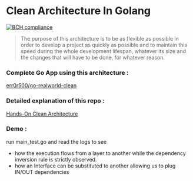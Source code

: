 # Clean Architecture In Golang

[![BCH compliance](https://bettercodehub.com/edge/badge/Err0r500/Clean-Architecture-in-Golang?branch=master)](https://bettercodehub.com/)

>The purpose of this architecture is to be as flexible as possible in order to develop a project as quickly as possible and to maintain this speed during the whole development lifespan, whatever its size and the changes that will have to be done, for whatever reason.

### Complete Go App using this architecture : 
[err0r500/go-realworld-clean](https://github.com/err0r500/go-realworld-clean)

### Detailed explanation of this repo :
[Hands-On Clean Architecture](https://medium.com/@matthieujacquotdev/clean-architecture-in-golang-7ebafe4c70db)


### Demo :
run main_test.go and read the logs to see
- how the execution flows from a layer to another while the dependency inversion rule is strictly observed.
- how an Interface can be substituted to another allowing us to plug IN/OUT dependencies
